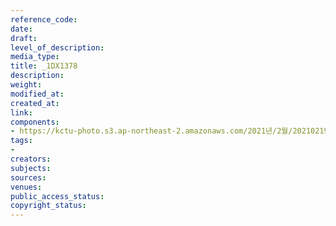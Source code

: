 ```yaml
---
reference_code: 
date: 
draft: 
level_of_description: 
media_type: 
title: _1DX1378
description: 
weight: 
modified_at: 
created_at: 
link: 
components:
- https://kctu-photo.s3.ap-northeast-2.amazonaws.com/2021년/2월/20210219_백기완+선생+발인.영결식.하관/송승현/_1DX1378.jpg
tags:
- 
creators: 
subjects: 
sources: 
venues: 
public_access_status: 
copyright_status: 
---
```

